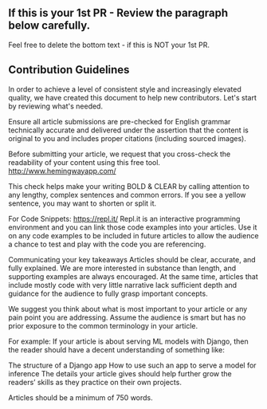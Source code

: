 ## If this is your 1st PR - Review the paragraph below carefully. 

Feel free to delete the bottom text - if this is NOT your 1st PR. 

## Contribution Guidelines
In order to achieve a level of consistent style and increasingly elevated quality, we have created this document to help new contributors. Let's start by reviewing what's needed.

Ensure all article submissions are pre-checked for English grammar technically accurate and delivered under the assertion that the content is original to you and includes proper citations (including sourced images).

Before submitting your article, we request that you cross-check the readability of your content using this free tool.
http://www.hemingwayapp.com/

This check helps make your writing BOLD & CLEAR by calling attention to any lengthy, complex sentences and common errors. If you see a yellow sentence, you may want to shorten or split it.

For Code Snippets:
https://repl.it/
Repl.it is an interactive programming environment and you can link those code examples into your articles.
Use it on any code examples to be included in future articles to allow the audience a chance to test and play with the code you are referencing.

Communicating your key takeaways
Articles should be clear, accurate, and fully explained. We are more interested in substance than length, and supporting examples are always encouraged. At the same time, articles that include mostly code with very little narrative lack sufficient depth and guidance for the audience to fully grasp important concepts.

We suggest you think about what is most important to your article or any pain point you are addressing. Assume the audience is smart but has no prior exposure to the common terminology in your article.

For example:
If your article is about serving ML models with Django, then the reader should have a decent understanding of something like:

The structure of a Django app
How to use such an app to serve a model for inference
The details your article gives should help further grow the readers’ skills as they practice on their own projects.

Articles should be a minimum of 750 words.
